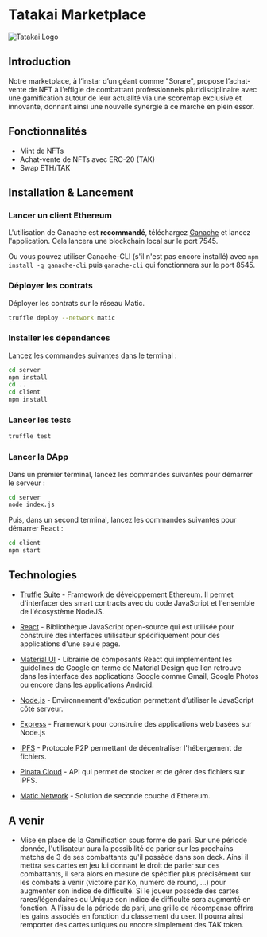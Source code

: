 # Tatakai Marketplace

![Tatakai Logo](https://i.ibb.co/mNSP4rH/logo-fond-blanc.png "Tatakai Logo")

## Introduction

Notre marketplace, à l’instar d’un géant comme "Sorare", propose l’achat-vente de NFT à l’effigie de combattant professionnels pluridisciplinaire avec une gamification autour de leur actualité via une scoremap exclusive et innovante, donnant ainsi une nouvelle synergie à ce marché en plein essor.

## Fonctionnalités

- Mint de NFTs
- Achat-vente de NFTs avec ERC-20 (TAK)
- Swap ETH/TAK

## Installation & Lancement

### Lancer un client Ethereum
L'utilisation de Ganache est **recommandé**, téléchargez [Ganache] et lancez l'application. Cela lancera une blockchain local sur le port 7545.

Ou vous pouvez utiliser Ganache-CLI (s'il n'est pas encore installé) avec `npm install -g ganache-cli` puis `ganache-cli` qui fonctionnera sur le port 8545.

### Déployer les contrats
Déployer les contrats sur le réseau Matic.

```sh
truffle deploy --network matic
```

### Installer les dépendances
Lancez les commandes suivantes dans le terminal :
```sh
cd server
npm install
cd ..
cd client
npm install
```

### Lancer les tests
```sh
truffle test
```

### Lancer la DApp
Dans un premier terminal, lancez les commandes suivantes pour démarrer le serveur :
```sh
cd server
node index.js
```
Puis, dans un second terminal, lancez les commandes suivantes pour démarrer React :
```sh
cd client
npm start
```

## Technologies

- [Truffle Suite] - Framework de développement Ethereum. Il permet d'interfacer des smart contracts avec du code JavaScript et l'ensemble de l'écosystème NodeJS.
- [React] - Bibliothèque JavaScript open-source qui est utilisée pour construire des interfaces utilisateur spécifiquement pour des applications d'une seule page. 
- [Material UI] - Librairie de composants React qui implémentent les guidelines de Google en terme de Material Design que l’on retrouve dans les interface des applications Google comme Gmail, Google Photos ou encore dans les applications Android.
- [Node.js] - Environnement d'exécution permettant d’utiliser le JavaScript côté serveur. 
- [Express] - Framework pour construire des applications web basées sur Node.js
- [IPFS] - Protocole P2P permettant de décentraliser l'hébergement de fichiers.
- [Pinata Cloud] - API qui permet de stocker et de gérer des fichiers sur IPFS.
- [Matic Network] - Solution de seconde couche d’Ethereum.


   [Pinata Cloud]: <https://pinata.cloud/>
   [IPFS]: <https://ipfs.io/>
   [Matic Network]: <https://matic.network/>
   [Node.js]: <http://nodejs.org>
   [Express]: <http://expressjs.com>
   [React]: <https://fr.reactjs.org/>
   [Truffle Suite]: <https://www.trufflesuite.com/>
   [Material UI]: <https://material-ui.com/>
   [Ganache]: <https://truffleframework.com/ganache>

## A venir
- Mise en place de la Gamification sous forme de pari. Sur une période donnée, l'utilisateur aura la possibilité de parier sur les prochains matchs de 3 de ses combattants qu'il possède dans son deck. Ainsi il mettra ses cartes en jeu lui donnant le droit de parier sur ces combattants, il sera alors en mesure de spécifier plus précisément sur les combats à venir (victoire par Ko, numero de round, ...) pour augmenter son indice de difficulté. Si le joueur possède des cartes rares/légendaires ou Unique son indice de difficulté sera augmenté en fonction. A l'issu de la période de pari, une grille de récompense offrira les gains associés en fonction du classement du user. Il pourra ainsi remporter des cartes uniques ou encore simplement des TAK token.